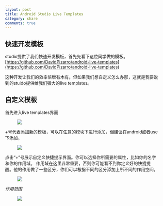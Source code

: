 ```yaml
---
layout: post
title: Android Studio Live Templates
category: share
comments: true
---
```


## 快速开发模板

studio提供了我们快速开发模板，首先先看下这位同学做的模板。
[https://github.com/DavidPizarro/android-live-templates](https://github.com/DavidPizarro/android-live-templates)

  这种开发让我们的效率倍增有木有，但如果我们想自定义怎么办那，这就是我要说到的stuido提供给我们强大的live templates。
  
## 自定义模板

首先进入live templates界面

<figure>
   <img src="https://raw.githubusercontent.com/wfiskz/blog/gh-pages/images/2015-9-25/live-templates.png"></a>
   <figcaption></figcaption>
</figure>

+号代表添加新的模板，可以在任意的模块下进行添加，但建议在android或者use下添加。

<figure>
   <img src="https://raw.githubusercontent.com/wfiskz/blog/gh-pages/images/2015-9-25/custom.png"></a>
   <figcaption></figcaption>
</figure>

点击“+”号展示自定义快捷提示界面。你可以选择你所需要的属性，比如你的名字和你的作用域。
        作用域在这里非常重要，否则你可能看不到你定义好的快捷提醒。他的作用做了一些区分，你们可以根据不同的区分添加上所不同的作用空间。

<figure>
   <img src="https://raw.githubusercontent.com/wfiskz/blog/gh-pages/images/2015-9-25/zdy-live.png"></a>
   <figcaption></figcaption>
</figure>

*作用范围*
<figure>
   <img src="https://raw.githubusercontent.com/wfiskz/blog/gh-pages/images/2015-9-25/sel-java.png"></a>
   <figcaption></figcaption>
</figure>



